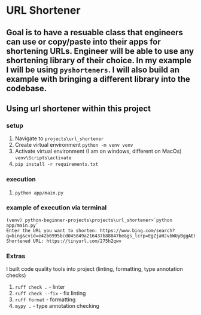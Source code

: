 # URL Shortener

## Goal is to have a resuable class that engineers can use or copy/paste into their apps for shortening URLs. Engineer will be able to use any shortening library of their choice. In my example I will be using `pyshorteners`. I will also build an example with bringing a different library into the codebase.

## Using url shortener within this project

### setup
1. Navigate to `projects\url_shortener`
2. Create virtual environment `python -m venv venv`
3. Activate virtual environment (I am on windows, different on MacOs) `venv\Scripts\activate`
4. `pip install -r requirements.txt`

### execution
1. `python app/main.py`

### example of execution via terminal
```
(venv) python-beginner-projects\projects\url_shortener>`python app/main.py`
Enter the URL you want to shorten: https://www.bing.com/search?q=bing&cvid=e42b0995bcd045849a216437b88847be&gs_lcrp=EgZjaHJvbWUyBggAEEUYOTIGCAEQRRg8MgYIAhBFGDwyBggDEEUYPDIGCAQQRRg8MgYIBRBFGDzSAQczOTlqMGo0qAIIsAIB&FORM=ANAB01&PC=U531
Shortened URL: https://tinyurl.com/275h2qwv
```

### Extras
I built code quality tools into project (linting, formatting, type annotation checks)

1. `ruff check .` - linter
2. `ruff check --fix` - fix linting
3. `ruff format` - formatting
4. `mypy .` - type annotation checking